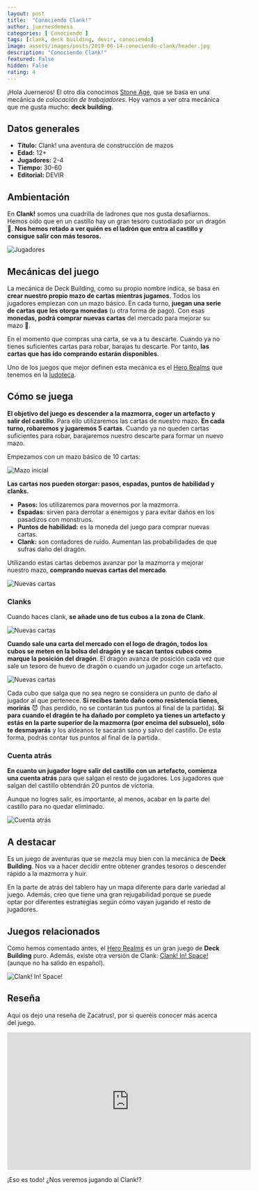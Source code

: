 ```yaml
---
layout: post
title:  "Conociendo Clank!"
author: juernesdemesa
categories: [ Conociendo ]
tags: [clank, deck building, devir, conociendo]
image: assets/images/posts/2019-06-14-conociendo-clank/header.jpg
description: "Conociendo Clank!"
featured: False
hidden: False
rating: 4
---
```


¡Hola Juerneros! El otro día conocimos [Stone Age](/conociendo-stone-age), que se basa en una mecánica de *colocación de trabajadores*. Hoy vamos a ver otra mecánica que me gusta mucho: **deck building**.

## Datos generales

* **Título:** Clank! una aventura de construcción de mazos
* **Edad:** 12+
* **Jugadores:** 2-4
* **Tiempo:** 30-60
* **Editorial:** DEVIR

## Ambientación

En **Clank!** somos una cuadrilla de ladrones que nos gusta desafiarnos. Hemos oído que en un castillo hay un gran tesoro custodiado por un dragón 🐲. **Nos hemos retado a ver quién es el ladrón que entra al castillo y consigue salir con más tesoros.**

![Jugadores](/assets/images/posts/2019-06-14-conociendo-clank/header.jpg)

## Mecánicas del juego

La mecánica de Deck Building, como su propio nombre indica, se basa en **crear nuestro propio mazo de cartas mientras jugamos**. Todos los jugadores empiezan con un mazo básico. En cada turno, **juegan una serie de cartas que les otorga monedas** (u otra forma de pago). Con esas **monedas, podrá comprar nuevas cartas** del mercado para mejorar su mazo 🎴.

En el momento que compras una carta, se va a tu descarte. Cuando ya no tienes suficientes cartas para robar, barajas tu descarte. Por tanto, **las cartas que has ido comprando estarán disponibles**. 

Uno de los juegos que mejor definen esta mecánica es el [Hero Realms](https://boardgamegeek.com/boardgame/198994/hero-realms) que tenemos en la [ludoteca](/ludoteca).

## Cómo se juega

**El objetivo del juego es descender a la mazmorra, coger un artefacto y salir del castillo**. Para ello utilizaremos las cartas de nuestro mazo. **En cada turno, robaremos y jugaremos 5 cartas**. Cuando ya no queden cartas suficientes para robar, barajaremos nuestro descarte para formar un nuevo mazo.

Empezamos con un mazo básico de 10 cartas:

![Mazo inicial](/assets/images/posts/2019-06-14-conociendo-clank/initial.jpg)

**Las cartas nos pueden otorgar: pasos, espadas, puntos de habilidad y clanks.**

* **Pasos:** los utilizaremos para movernos por la mazmorra.
* **Espadas:** sirven para derrotar a enemigos y para evitar daños en los pasadizos con monstruos.
* **Puntos de habilidad:** es la moneda del juego para comprar nuevas cartas.
* **Clank:** son contadores de ruido. Aumentan las probabilidades de que sufras daño del dragón.

Utilizando estas cartas debemos avanzar por la mazmorra y mejorar nuestro mazo, **comprando nuevas cartas del mercado**.

![Nuevas cartas](/assets/images/posts/2019-06-14-conociendo-clank/new-cards.jpg)

### Clanks

Cuando haces clank, **se añade uno de tus cubos a la zona de Clank**. 

![Nuevas cartas](/assets/images/posts/2019-06-14-conociendo-clank/clank.jpg)

**Cuando sale una carta del mercado con el logo de dragón, todos los cubos se meten en la bolsa del dragón y se sacan tantos cubos como marque la posición del dragón**. El dragón avanza de posición cada vez que sale un tesoro de huevo de dragón o cuando un jugador coge un artefacto.

![Nuevas cartas](/assets/images/posts/2019-06-14-conociendo-clank/dragon.jpg)

Cada cubo que salga que no sea negro se considera un punto de daño al jugador al que pertenece. **Si recibes tanto daño como resistencia tienes, morirás** 😈 (has perdido, no se contarán tus puntos al final de la partida). **Si para cuando el dragón te ha dañado por completo ya tienes un artefacto y estás en la parte superior de la mazmorra (por encima del subsuelo), sólo te desmayarás** y los aldeanos te sacarán sano y salvo del castillo. De esta forma, podrás contar tus puntos al final de la partida.

### Cuenta atrás

**En cuanto un jugador logre salir del castillo con un artefacto, comienza una cuenta atrás** para que salgan el resto de jugadores. Los jugadores que salgan del castillo obtendrán 20 puntos de victoria.

Aunque no logres salir, es importante, al menos, acabar en la parte del castillo para no quedar eliminado.

![Cuenta atrás](/assets/images/posts/2019-06-14-conociendo-clank/countdown.jpg)

## A destacar

Es un juego de aventuras que se mezcla muy bien con la mecánica de **Deck Building**. Nos va a hacer decidir entre obtener grandes tesoros o descender rápido a la mazmorra y huir. 

En la parte de atrás del tablero hay un mapa diferente para darle variedad al juego. Además, creo que tiene una gran rejugabilidad porque se puede optar por diferentes estrategias según cómo vayan jugando el resto de jugadores.

## Juegos relacionados

Como hemos comentado antes, el [Hero Realms](https://boardgamegeek.com/boardgame/198994/hero-realms) es un gran juego de **Deck Building** puro. Además, existe otra versión de Clank: [Clank! In! Space!](https://boardgamegeek.com/boardgame/233371/clank-space) (aunque no ha salido en español).

![Clank! In! Space!](/assets/images/posts/2019-06-14-conociendo-clank/in-space.png)


## Reseña

Aquí os dejo una reseña de Zacatrus!, por si queréis conocer más acerca del juego.

<iframe width="560" height="315" src="https://www.youtube.com/embed/dm81KFe7Udw" frameborder="0" allow="accelerometer; autoplay; encrypted-media; gyroscope; picture-in-picture" allowfullscreen></iframe>

¡Eso es todo! ¿Nos veremos jugando al Clank!? 